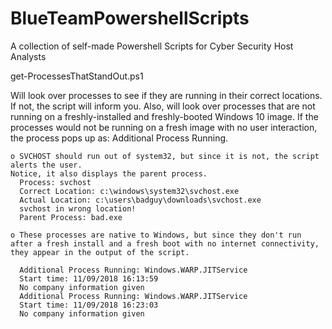 # BlueTeamPowershellScripts
A collection of self-made Powershell Scripts for Cyber Security Host Analysts

get-ProcessesThatStandOut.ps1

Will look over processes to see if they are running in their correct locations. If not, the script will inform you.
Also, will look over processes that are not running on a freshly-installed and freshly-booted Windows 10 image.
  If the processes would not be running on a fresh image with no user interaction, the process pops up as: Additional Process Running.

    
    o SVCHOST should run out of system32, but since it is not, the script alerts the user. 
    Notice, it also displays the parent process.
      Process: svchost
      Correct Location: c:\windows\system32\svchost.exe 
      Actual Location: c:\users\badguy\downloads\svchost.exe
      svchost in wrong location!
      Parent Process: bad.exe
    
    o These processes are native to Windows, but since they don't run after a fresh install and a fresh boot with no internet connectivity, they appear in the output of the script.

      Additional Process Running: Windows.WARP.JITService
      Start time: 11/09/2018 16:13:59
      No company information given
      Additional Process Running: Windows.WARP.JITService
      Start time: 11/09/2018 16:23:03
      No company information given



